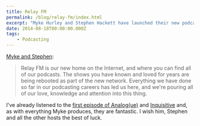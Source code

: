 ```yaml
---
title: Relay FM
permalink: /blog/relay-fm/index.html
excerpt: "Myke Hurley and Stephen Hackett have launched their new podcast network, Relay FM"
date: 2014-08-18T00:00:00.000Z
tags:
    - Podcasting
---
```


[Myke and Stephen](http://relay.fm):

>Relay FM is our new home on the Internet, and where you can find all of our podcasts. The shows you have known and loved for years are being rebooted as part of the new network. Everything we have done so far in our podcasting careers has led us here, and we're pouring all of our love, knowledge and attention into this thing.

I've already listened to the [first episode of Analog(ue)](http://relay.fm/analogue/1) and [Inquisitive](http://relay.fm/inquisitive/1) and, as with everything Myke produces, they are fantastic. I wish him, Stephen and all the other hosts the best of luck.